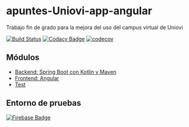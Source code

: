 # apuntes-Uniovi-app-angular

Trabajo fin de grado para la mejora del uso del campus virtual de Uniovi 

[![Build Status](https://travis-ci.com/igm1990/apuntes-Uniovi-app-angular.svg?branch=master)](https://travis-ci.com/igm1990/apuntes-Uniovi-app-angular)
[![Codacy Badge](https://app.codacy.com/project/badge/Grade/21f3c60d9c1a4d5a87a1af99de4bd545)](https://www.codacy.com/gh/igm1990/apuntes-Uniovi-app-angular/dashboard?utm_source=github.com&amp;utm_medium=referral&amp;utm_content=igm1990/apuntes-Uniovi-app-angular&amp;utm_campaign=Badge_Grade)
[![codecov](https://codecov.io/gh/igm1990/apuntes-Uniovi-app-angular/branch/master/graph/badge.svg?token=AVHNC09SFB)](https://codecov.io/gh/igm1990/apuntes-Uniovi-app-angular)

## Módulos

-   [Backend: Spring Boot con Kotlin y Maven](https://github.com/igm1990/apuntes-Uniovi-app-backend)
-   [Frontend: Angular](https://github.com/igm1990/apuntes-Uniovi-app-angular)
-   [Test](https://github.com/igm1990/apuntes-Uniovi-app-test)

## Entorno de pruebas
[![Firebase Badge](https://encrypted-tbn0.gstatic.com/images?q=tbn:ANd9GcQ9L5GIawim9buDyWHonhIOxbPtt12nla1lgQ&usqp=CAU)](https://apuntes-uniovi-app.web.app/)
